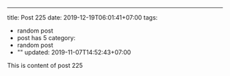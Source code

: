 ---
title: Post 225
date: 2019-12-19T06:01:41+07:00
tags:
  - random post
  - post has 5
category:
  - random post
  - ""
updated: 2019-11-07T14:52:43+07:00

This is content of post 225